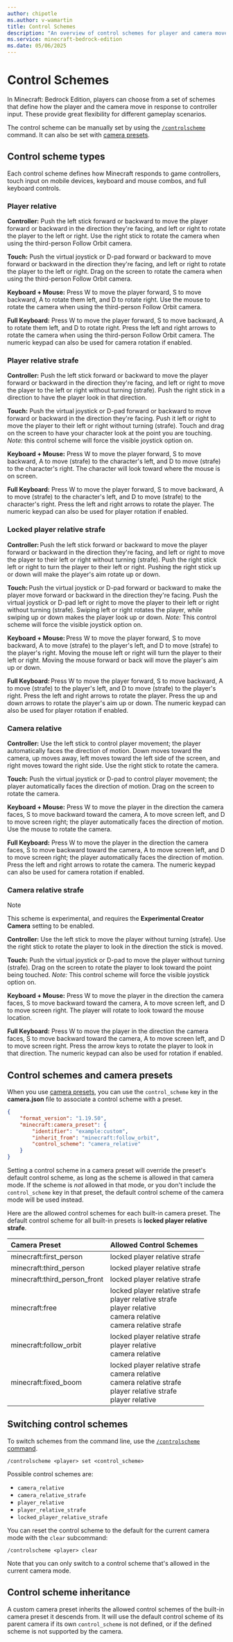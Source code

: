 ```yaml
---
author: chipotle
ms.author: v-wamartin
title: Control Schemes
description: "An overview of control schemes for player and camera movements."
ms.service: minecraft-bedrock-edition
ms.date: 05/06/2025
---
```


# Control Schemes

In Minecraft: Bedrock Edition, players can choose from a set of schemes that define how the player and the camera move in response to controller input. These provide great flexibility for different gameplay scenarios.

The control scheme can be manually set by using the [`/controlscheme`][cs] command. It can also be set with [camera presets][cp].

[cs]: ../commands/commands/controlscheme.md
[cp]: CameraSystem/CameraCommandIntroduction.md#camera-presets

## Control scheme types

Each control scheme defines how Minecraft responds to game controllers, touch input on mobile devices, keyboard and mouse combos, and full keyboard controls.

### Player relative

**Controller:** Push the left stick forward or backward to move the player forward or backward in the direction they're facing, and left or right to rotate the player to the left or right. Use the right stick to rotate the camera when using the third-person Follow Orbit camera.

**Touch:** Push the virtual joystick or D-pad forward or backward to move forward or backward in the direction they're facing, and left or right to rotate the player to the left or right. Drag on the screen to rotate the camera when using the third-person Follow Orbit camera.

**Keyboard + Mouse:** Press W to move the player forward, S to move backward, A to rotate them left, and D to rotate right. Use the mouse to rotate the camera when using the third-person Follow Orbit camera.

**Full Keyboard:** Press W to move the player forward, S to move backward, A to rotate them left, and D to rotate right. Press the left and right arrows to rotate the camera when using the third-person Follow Orbit camera. The numeric keypad can also be used for camera rotation if enabled.

### Player relative strafe

**Controller:** Push the left stick forward or backward to move the player forward or backward in the direction they're facing, and left or right to move the player to the left or right without turning (strafe). Push the right stick in a direction to have the player look in that direction.

**Touch:** Push the virtual joystick or D-pad forward or backward to move forward or backward in the direction they're facing. Push it left or right to move the player to their left or right without turning (strafe). Touch and drag on the screen to have your character look at the point you are touching. _Note:_ this control scheme will force the visible joystick option on.

**Keyboard + Mouse:** Press W to move the player forward, S to move backward, A to move (strafe) to the character's left, and D to move (strafe) to the character's right. The character will look toward where the mouse is on screen.

**Full Keyboard:** Press W to move the player forward, S to move backward, A to move (strafe) to the character's left, and D to move (strafe) to the character's right. Press the left and right arrows to rotate the player. The numeric keypad can also be used for player rotation if enabled.

### Locked player relative strafe

**Controller:** Push the left stick forward or backward to move the player forward or backward in the direction they're facing, and left or right to move the player to their left or right without turning (strafe). Push the right stick left or right to turn the player to their left or right. Pushing the right stick up or down will make the player's aim rotate up or down.

**Touch:** Push the virtual joystick or D-pad forward or backward to make the player move forward or backward in the direction they're facing. Push the virtual joystick or D-pad left or right to move the player to their left or right without turning (strafe). Swiping left or right rotates the player, while swiping up or down makes the player look up or down. _Note:_ This control scheme will force the visible joystick option on.

**Keyboard + Mouse:** Press W to move the player forward, S to move backward, A to move (strafe) to the player's left, and D to move (strafe) to the player's right. Moving the mouse left or right will turn the player to their left or right. Moving the mouse forward or back will move the player's aim up or down.

**Full Keyboard:** Press W to move the player forward, S to move backward, A to move (strafe) to the player's left, and D to move (strafe) to the player's right. Press the left and right arrows to rotate the player. Press the up and down arrows to rotate the player's aim up or down. The numeric keypad can also be used for player rotation if enabled.

### Camera relative

**Controller:** Use the left stick to control player movement; the player automatically faces the direction of motion. Down moves toward the camera, up moves away, left moves toward the left side of the screen, and right moves toward the right side. Use the right stick to rotate the camera.

**Touch:** Push the virtual joystick or D-pad to control player movement; the player automatically faces the direction of motion. Drag on the screen to rotate the camera.

**Keyboard + Mouse:** Press W to move the player in the direction the camera faces, S to move backward toward the camera, A to move screen left, and D to move screen right; the player automatically faces the direction of motion. Use the mouse to rotate the camera.

**Full Keyboard:** Press W to move the player in the direction the camera faces, S to move backward toward the camera, A to move screen left, and D to move screen right; the player automatically faces the direction of motion. Press the left and right arrows to rotate the camera. The numeric keypad can also be used for camera rotation if enabled.

### Camera relative strafe

> [!NOTE]
> This scheme is experimental, and requires the **Experimental Creator Camera** setting to be enabled.

**Controller:** Use the left stick to move the player without turning (strafe). Use the right stick to rotate the player to look in the direction the stick is moved.

**Touch:** Push the virtual joystick or D-pad to move the player without turning (strafe). Drag on the screen to rotate the player to look toward the point being touched. _Note:_ This control scheme will force the visible joystick option on.

**Keyboard + Mouse:** Press W to move the player in the direction the camera faces, S to move backward toward the camera, A to move screen left, and D to move screen right. The player will rotate to look toward the mouse location.

**Full Keyboard:** Press W to move the player in the direction the camera faces, S to move backward toward the camera, A to move screen left, and D to move screen right. Press the arrow keys to rotate the player to look in that direction. The numeric keypad can also be used for rotation if enabled.

## Control schemes and camera presets

When you use [camera presets][cp], you can use the `control_scheme` key in the **camera.json** file to associate a control scheme with a preset.

```json
{
    "format_version": "1.19.50",
    "minecraft:camera_preset": {
        "identifier": "example:custom",
        "inherit_from": "minecraft:follow_orbit",
        "control_scheme": "camera_relative"
    }
}
```

Setting a control scheme in a camera preset will override the preset's default control scheme, as long as the scheme is allowed in that camera mode. If the scheme is _not_ allowed in that mode, or you don't include the `control_scheme` key in that preset, the default control scheme of the camera mode will be used instead.

Here are the allowed control schemes for each built-in camera preset. The default control scheme for all built-in presets is **locked player relative strafe**.

| Camera Preset                | Allowed Control Schemes       |
|:-----------------------------|:------------------------------|
| minecraft:first_person       | locked player relative strafe |
| minecraft:third_person       | locked player relative strafe |
| minecraft:third_person_front | locked player relative strafe |
| minecraft:free               | locked player relative strafe<br>player relative strafe<br>player relative<br>camera relative<br>camera relative strafe |
| minecraft:follow_orbit       | locked player relative strafe<br>player relative<br>camera relative |
| minecraft:fixed_boom         | locked player relative strafe<br>camera relative<br>camera relative strafe<br>player relative strafe<br>player relative |

## Switching control schemes

To switch schemes from the command line, use the [`/controlscheme` command][cs].

`/controlscheme <player> set <control_scheme>`

Possible control schemes are:

- `camera_relative`
- `camera_relative_strafe`
- `player_relative`
- `player_relative_strafe`
- `locked_player_relative_strafe`

You can reset the control scheme to the default for the current camera mode with the `clear` subcommand:

`/controlscheme <player> clear`

Note that you can only switch to a control scheme that's allowed in the current camera mode.

## Control scheme inheritance

A custom camera preset inherits the allowed control schemes of the built-in camera preset it descends from. It will use the default control scheme of its parent camera if its own `control_scheme` is not defined, or if the defined scheme is not supported by the camera.
